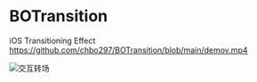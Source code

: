 # BOTransition
iOS Transitioning Effect
https://github.com/chbo297/BOTransition/blob/main/demov.mp4


![交互转场](https://github.com/chbo297/BOTransition/blob/main/demov.gif)
